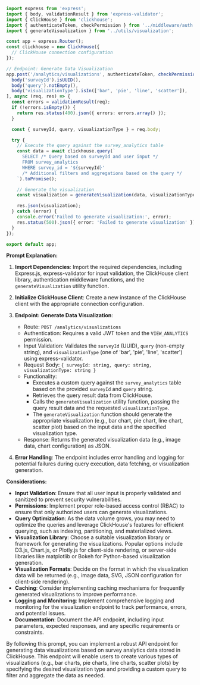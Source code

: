 ```typescript
import express from 'express';
import { body, validationResult } from 'express-validator';
import { ClickHouse } from 'clickhouse';
import { authenticateToken, checkPermission } from '../middleware/auth';
import { generateVisualization } from '../utils/visualization';

const app = express.Router();
const clickhouse = new ClickHouse({
  // ClickHouse connection configuration
});

// Endpoint: Generate Data Visualization
app.post('/analytics/visualizations', authenticateToken, checkPermission('VIEW_ANALYTICS'), [
  body('surveyId').isUUID(),
  body('query').notEmpty(),
  body('visualizationType').isIn(['bar', 'pie', 'line', 'scatter']),
], async (req, res) => {
  const errors = validationResult(req);
  if (!errors.isEmpty()) {
    return res.status(400).json({ errors: errors.array() });
  }

  const { surveyId, query, visualizationType } = req.body;

  try {
    // Execute the query against the survey_analytics table
    const data = await clickhouse.query(`
      SELECT /* Query based on surveyId and user input */
      FROM survey_analytics
      WHERE survey_id = '${surveyId}'
      /* Additional filters and aggregations based on the query */
    `).toPromise();

    // Generate the visualization
    const visualization = generateVisualization(data, visualizationType);

    res.json(visualization);
  } catch (error) {
    console.error('Failed to generate visualization:', error);
    res.status(500).json({ error: 'Failed to generate visualization' });
  }
});

export default app;
```

**Prompt Explanation:**

1. **Import Dependencies**: Import the required dependencies, including Express.js, express-validator for input validation, the ClickHouse client library, authentication middleware functions, and the `generateVisualization` utility function.

2. **Initialize ClickHouse Client**: Create a new instance of the ClickHouse client with the appropriate connection configuration.

3. **Endpoint: Generate Data Visualization**:
   - Route: `POST /analytics/visualizations`
   - Authentication: Requires a valid JWT token and the `VIEW_ANALYTICS` permission.
   - Input Validation: Validates the `surveyId` (UUID), `query` (non-empty string), and `visualizationType` (one of 'bar', 'pie', 'line', 'scatter') using express-validator.
   - Request Body: `{ surveyId: string, query: string, visualizationType: string }`
   - Functionality:
     - Executes a custom query against the `survey_analytics` table based on the provided `surveyId` and `query` string.
     - Retrieves the query result data from ClickHouse.
     - Calls the `generateVisualization` utility function, passing the query result data and the requested `visualizationType`.
     - The `generateVisualization` function should generate the appropriate visualization (e.g., bar chart, pie chart, line chart, scatter plot) based on the input data and the specified visualization type.
   - Response: Returns the generated visualization data (e.g., image data, chart configuration) as JSON.

4. **Error Handling**: The endpoint includes error handling and logging for potential failures during query execution, data fetching, or visualization generation.

**Considerations:**

- **Input Validation**: Ensure that all user input is properly validated and sanitized to prevent security vulnerabilities.
- **Permissions**: Implement proper role-based access control (RBAC) to ensure that only authorized users can generate visualizations.
- **Query Optimization**: As the data volume grows, you may need to optimize the queries and leverage ClickHouse's features for efficient querying, such as indexing, partitioning, and materialized views.
- **Visualization Library**: Choose a suitable visualization library or framework for generating the visualizations. Popular options include D3.js, Chart.js, or Plotly.js for client-side rendering, or server-side libraries like matplotlib or Bokeh for Python-based visualization generation.
- **Visualization Formats**: Decide on the format in which the visualization data will be returned (e.g., image data, SVG, JSON configuration for client-side rendering).
- **Caching**: Consider implementing caching mechanisms for frequently generated visualizations to improve performance.
- **Logging and Monitoring**: Implement comprehensive logging and monitoring for the visualization endpoint to track performance, errors, and potential issues.
- **Documentation**: Document the API endpoint, including input parameters, expected responses, and any specific requirements or constraints.

By following this prompt, you can implement a robust API endpoint for generating data visualizations based on survey analytics data stored in ClickHouse. This endpoint will enable users to create various types of visualizations (e.g., bar charts, pie charts, line charts, scatter plots) by specifying the desired visualization type and providing a custom query to filter and aggregate the data as needed.